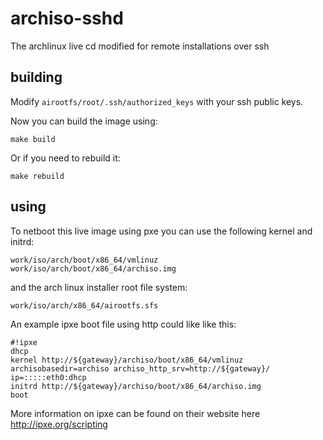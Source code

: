 # archiso-sshd

The archlinux live cd modified for remote installations over ssh


## building

Modify `airootfs/root/.ssh/authorized_keys` with your ssh public keys.

Now you can build the image using:

    make build
    
Or if you need to rebuild it:

    make rebuild


## using

To netboot this live image using pxe you can use the following kernel and initrd:

    work/iso/arch/boot/x86_64/vmlinuz
    work/iso/arch/boot/x86_64/archiso.img

and the arch linux installer root file system:

    work/iso/arch/x86_64/airootfs.sfs

An example ipxe boot file using http could like like this:

    #!ipxe
    dhcp
    kernel http://${gateway}/archiso/boot/x86_64/vmlinuz archisobasedir=archiso archiso_http_srv=http://${gateway}/ ip=:::::eth0:dhcp
    initrd http://${gateway}/archiso/boot/x86_64/archiso.img
    boot

More information on ipxe can be found on their website here
http://ipxe.org/scripting
